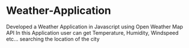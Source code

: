 # Weather-Application
Developed a Weather Application in Javascript using Open Weather Map API
In this Application user can get Temperature, Humidity, Windspeed etc... searching the location of the city
